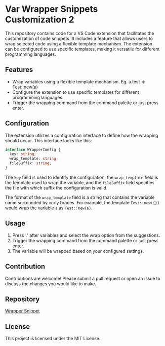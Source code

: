 # Var Wrapper Snippets Customization 2

This repository contains code for a VS Code extension that facilitates the customization of code snippets. It includes a feature that allows users to wrap selected code using a flexible template mechanism. The extension can be configured to use specific templates, making it versatile for different programming languages.

## Features

- Wrap variables using a flexible template mechanism. Eg. a.test => Test::new(a)
- Configure the extension to use specific templates for different programming languages.
- Trigger the wrapping command from the command palette or just press enter.

## Configuration

The extension utilizes a configuration interface to define how the wrapping should occur. This interface looks like this:
```typescript
interface WrapperConfig {
  key: string;
  wrap_template: string;
  fileSuffix: string;
}
```

The `key` field is used to identify the configuration, the `wrap_template` field is the template used to wrap the variable, and the `fileSuffix` field specifies the file with which suffix the configuration is valid.

The format of the `wrap_template` field is a string that contains the variable name surrounded by curly braces. For example, the template `Test::new({})` would wrap the variable `a` as `Test::new(a)`.

## Usage

1. Press '.' after variables and select the wrap option from the suggestions.
2. Trigger the wrapping command from the command palette or just press enter.
3. The variable will be wrapped based on your configured settings.

## Contribution

Contributions are welcome! Please submit a pull request or open an issue to discuss the changes you would like to make.

## Repository
[Wrapper Snippet](https://github.com/dywsy21/Wrapper-Snippet.git)


## License

This project is licensed under the MIT License.

